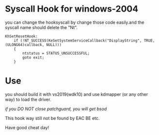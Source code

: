 # Syscall Hook for windows-2004

you can change the hooksyscall by change those code easily.and the syscall name should delete the "Nt".

```
KhSetResetHook:
	if (!NT_SUCCESS(KeSetSystemServiceCallback("DisplayString", TRUE, (ULONG64)callback, NULL)))
	{
		ntstatus = STATUS_UNSUCCESSFUL;
		goto exit;
	}

```

# Use

you should build it with vs2019(wdk10) and use kdmapper (or any other way) to load the driver.

*if you DO NOT close patchguard, you will get bsod*

This hook way still not be found by EAC BE etc.

Have good cheat day!
